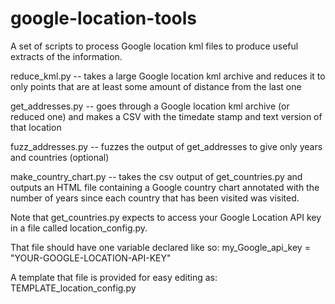 # google-location-tools
A set of scripts to process Google location kml files to produce useful extracts of the information.

reduce_kml.py -- takes a large Google location kml archive and reduces it to only points that are at least some amount of distance from the last one

get_addresses.py -- goes through a Google location kml archive (or reduced one) and makes a CSV with the timedate stamp and text version of that location

fuzz_addresses.py -- fuzzes the output of get_addresses to give only years and countries (optional)

make_country_chart.py -- takes the csv output of get_countries.py and outputs an HTML file containing a Google country chart annotated with the number of years since each country that has been visited was visited.

Note that get_countries.py expects to access your Google Location API key in a file called location_config.py.

That file should have one variable declared like so:
my_Google_api_key = "YOUR-GOOGLE-LOCATION-API-KEY" 

A template that file is provided for easy editing as:
TEMPLATE_location_config.py
